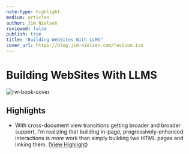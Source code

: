 ```yaml
---
note-type: highlight
medium: articles
author: Jim Nielsen
reviewed: false
publish: true
title: "Building WebSites With LLMS"
cover_url: https://blog.jim-nielsen.com/favicon.ico
---
```

# Building WebSites With LLMS

![rw-book-cover](https://blog.jim-nielsen.com/favicon.ico)

## Highlights
- With cross-document view transitions getting broader and broader support, I’m realizing that building in-page, progressively-enhanced interactions is *more* work than simply building two HTML pages and linking them. ([View Highlight](https://read.readwise.io/read/01jp1anc0c554qk4412w9tga2t))
